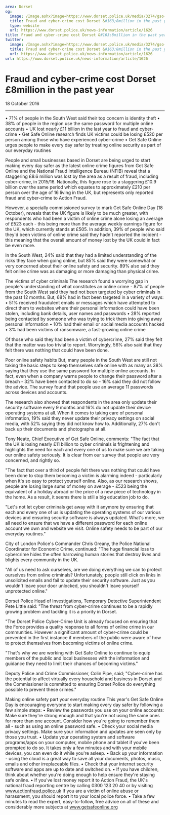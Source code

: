 ```yaml
area: Dorset
og:
  image: /Image.ashx?image=https://www.dorset.police.uk/media/3274/gso-day.jpg&amp;amp;width=150
  title: Fraud and cyber-crime cost Dorset &#163;8million in the past year
  type: website
  url: https://www.dorset.police.uk/news-information/article/1626
title: Fraud and cyber-crime cost Dorset &#163;8million in the past year |
twitter:
  image: /Image.ashx?image=https://www.dorset.police.uk/media/3274/gso-day.jpg&amp;amp;width=150
  title: Fraud and cyber-crime cost Dorset &#163;8million in the past year
  url: https://www.dorset.police.uk/news-information/article/1626
url: https://www.dorset.police.uk/news-information/article/1626
```

# Fraud and cyber-crime cost Dorset £8million in the past year

18 October 2016

* * *

• 71% of people in the South West said their top concern is identity theft
• 38% of people in the region use the same password for multiple online accounts
• UK lost nearly £11 billion in the last year to fraud and cyber-crime
• Get Safe Online research finds UK victims could be losing £520 per person among those who have experienced cyber-crime
• Get Safe Online urges people to make every day safer by treating online security as part of our everyday routines

People and small businesses based in Dorset are being urged to start making every day safer as the latest online crime figures from Get Safe Online and the National Fraud Intelligence Bureau (NFIB) reveal that a staggering £8.6 million was lost by the area as a result of fraud, including cyber-crime, in 2015/16. Nationally, this figure rose to a staggering £10.9 billion over the same period which equates to approximately £210 per person over the age of 16 living in the UK, but represents only reported fraud and cyber-crime to Action Fraud.

However, a specially commissioned survey to mark Get Safe Online Day (18 October), reveals that the UK figure is likely to be much greater, with respondents who had been a victim of online crime alone losing an average of £523 each - this being more than the average weekly earnings figure for the UK, which currently stands at £505\. In addition, 39% of people who said they'd been victims of online crime said they hadn't reported the incident - this meaning that the overall amount of money lost by the UK could in fact be even more.

In the South West, 24% said that they had a limited understanding of the risks they face when going online, but 85% said they were somewhat or very concerned about their online safety and security. 89% also said they felt online crime was as damaging or more damaging than physical crime.

The victims of cyber criminals
The research found a worrying gap in people's understanding of what constitutes an online crime - 87% of people from the South West said they had not been targeted by cyber criminals in the past 12 months. But, 68% had in fact been targeted in a variety of ways:
• 51% received fraudulent emails or messages which have attempted to direct them to websites where their personal information could have been stolen, including bank details, user names and passwords
• 28% reported being contacted by someone who was trying to trick them into giving away personal information
• 10% had their email or social media accounts hacked
• 3% had been victims of ransomware, a fast-growing online crime

Of those who said they had been a victim of cybercrime, 27% said they felt that the matter was too trivial to report. Worryingly, 56% also said that they felt there was nothing that could have been done.

Poor online safety habits
But, many people in the South West are still not taking the basic steps to keep themselves safe online with as many as 38% saying that they use the same password for multiple online accounts. In fact, even when a company warns people to change their password after a breach - 32% have been contacted to do so - 16% said they did not follow the advice. The survey found that people use an average 11 passwords across devices and accounts.

The research also showed that respondents in the area only update their security software every 9 months and 16% do not update their device operating systems at all. When it comes to taking care of personal information, 19% said they never update their privacy settings on social media, with 52% saying they did not know how to. Additionally, 27% don't back up their documents and photographs at all.

Tony Neate, Chief Executive of Get Safe Online, comments: "The fact that the UK is losing nearly £11 billion to cyber criminals is frightening and highlights the need for each and every one of us to make sure we are taking our online safety seriously. It is clear from our survey that people are very concerned, and rightly so.

"The fact that over a third of people felt there was nothing that could have been done to stop them becoming a victim is alarming indeed - particularly when it's so easy to protect yourself online. Also, as our research shows, people are losing large sums of money on average - £523 being the equivalent of a holiday abroad or the price of a new piece of technology in the home. As a result, it seems there is still a big education job to do.

"Let's not let cyber criminals get away with it anymore by ensuring that each and every one of us is updating the operating systems of our various devices and ensuring security software is always updated. What's more, we all need to ensure that we have a different password for each online account we own and website we visit. Online safety needs to be part of our everyday routines."

City of London Police's Commander Chris Greany, the Police National Coordinator for Economic Crime, continued: "The huge financial loss to cybercrime hides the often harrowing human stories that destroy lives and blights every community in the UK.

"All of us need to ask ourselves, are we doing everything we can to protect ourselves from online criminals? Unfortunately, people still click on links in unsolicited emails and fail to update their security software. Just as you wouldn't leave your door unlocked, you shouldn't leave yourself unprotected online."

Dorset Police Head of Investigations, Temporary Detective Superintendent Pete Little said: "The threat from cyber-crime continues to be a rapidly growing problem and tackling it is a priority in Dorset.

"The Dorset Police Cyber-Crime Unit is already focused on ensuring that the Force provides a quality response to all forms of online crime in our communities. However a significant amount of cyber-crime could be prevented in the first instance if members of the public were aware of how to protect themselves from becoming victims of online crime.

"That's why we are working with Get Safe Online to continue to equip members of the public and local businesses with the information and guidance they need to limit their chances of becoming victims."

Deputy Police and Crime Commissioner, Colin Pipe, said; "Cyber-crime has the potential to affect virtually every household and business in Dorset and the Commissioner is committed to ensuring Dorset Police do everything possible to prevent these crimes."

Making online safety part your everyday routine
This year's Get Safe Online Day is encouraging everyone to start making every day safer by following a few simple steps:
• Review the passwords you use on your online accounts: Make sure they're strong enough and that you're not using the same ones for more than one account. Consider how you're going to remember them all - such as using an online password safe.
• Check your social media privacy settings. Make sure your information and updates are seen only by those you trust.
• Update your operating system and software programs/apps on your computer, mobile phone and tablet if you've been prompted to do so. It takes only a few minutes and with your mobile devices, you can even do it while you're asleep.
• Back up your information - using the cloud is a great way to save all your documents, photos, music, emails and other irreplaceable files.
• Check that your internet security software and apps are up to date and switched on.
• If you have children, think about whether you're doing enough to help ensure they're staying safe online.
• If you've lost money report it to Action Fraud, the UK's national fraud reporting centre by calling 0300 123 20 40 or by visiting www.actionfraud.police.uk If you are a victim of online abuse or harassment, you should report it to your local police force.
• Take a few minutes to read the expert, easy-to-follow, free advice on all of these and considerably more subjects at www.getsafeonline.org
